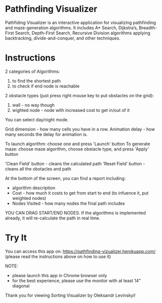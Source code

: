# Pathfinding Visualizer

Pathfiding Visualizer is an interactive application for visualizing pathfinding and maze-generation algorithms. It includes A* Search, Dijkstra’s, Breadth-First Search, Depth-First Search, Recursive Division algorithms applying backtracking, divide-and-conquer, and other techniques.

# Instructions
2 categories of Algorithms:
  1) to find the shortest path
  2) to check if end node is reachable

2 obstacle types (just press right mouse key to put obstacles on the grid):
  1) wall - no way though
  2) wighted node - node with increased cost to get in/out of it

You can select day/night mode.

Grid dimension - how many cells you have in a row.
Animation delay - how many seconds the delay for animation is.

To launch algorithm: choose one and press 'Launch' button
To generate maze: choose maze algorithm, choose obstacle type, and press 'Apply' button

'Clean Field' button - cleans the calculated path
'Reset Field' button - cleans all the obstacles and path

At the bottom of the screen, you can find a report including:
  * algorithm description
  * Cost - how much it costs to get from start to end (to infuence it, put weighted nodes)
  * Nodes Visited - how many nodes the final path includes
  
YOU CAN DRAG START/END NODES. If the algorithms is implemented already, it will re-calculate the path in real time.

# Try It
You can access this app on: https://pathfinding-vizualizer.herokuapp.com/ (please read the instructions above on how to use it)

NOTE: 
* please launch this app in Chrome browser only
* for the best experience, please use the monitor with at least 14" diagonal

Thank you for viewing Sorting Visualizer by Oleksandr Levinskyi!
